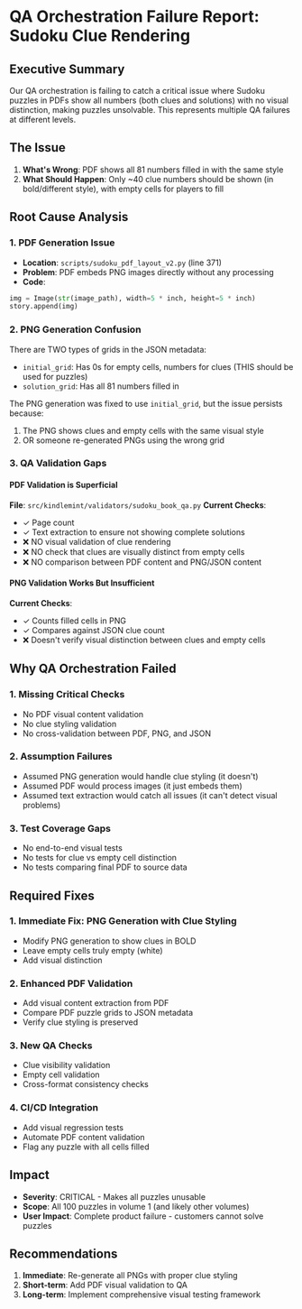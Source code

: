 # QA Orchestration Failure Report: Sudoku Clue Rendering

## Executive Summary
Our QA orchestration is failing to catch a critical issue where Sudoku puzzles in PDFs show all numbers (both clues and solutions) with no visual distinction, making puzzles unsolvable. This represents multiple QA failures at different levels.

## The Issue
1. **What's Wrong**: PDF shows all 81 numbers filled in with the same style
2. **What Should Happen**: Only ~40 clue numbers should be shown (in bold/different style), with empty cells for players to fill

## Root Cause Analysis

### 1. PDF Generation Issue
- **Location**: `scripts/sudoku_pdf_layout_v2.py` (line 371)
- **Problem**: PDF embeds PNG images directly without any processing
- **Code**:
```python
img = Image(str(image_path), width=5 * inch, height=5 * inch)
story.append(img)
```

### 2. PNG Generation Confusion
There are TWO types of grids in the JSON metadata:
- `initial_grid`: Has 0s for empty cells, numbers for clues (THIS should be used for puzzles)
- `solution_grid`: Has all 81 numbers filled in

The PNG generation was fixed to use `initial_grid`, but the issue persists because:
1. The PNG shows clues and empty cells with the same visual style
2. OR someone re-generated PNGs using the wrong grid

### 3. QA Validation Gaps

#### PDF Validation is Superficial
**File**: `src/kindlemint/validators/sudoku_book_qa.py`
**Current Checks**:
- ✓ Page count
- ✓ Text extraction to ensure not showing complete solutions
- ❌ NO visual validation of clue rendering
- ❌ NO check that clues are visually distinct from empty cells
- ❌ NO comparison between PDF content and PNG/JSON content

#### PNG Validation Works But Insufficient
**Current Checks**:
- ✓ Counts filled cells in PNG
- ✓ Compares against JSON clue count
- ❌ Doesn't verify visual distinction between clues and empty cells

## Why QA Orchestration Failed

### 1. Missing Critical Checks
- No PDF visual content validation
- No clue styling validation
- No cross-validation between PDF, PNG, and JSON

### 2. Assumption Failures
- Assumed PNG generation would handle clue styling (it doesn't)
- Assumed PDF would process images (it just embeds them)
- Assumed text extraction would catch all issues (it can't detect visual problems)

### 3. Test Coverage Gaps
- No end-to-end visual tests
- No tests for clue vs empty cell distinction
- No tests comparing final PDF to source data

## Required Fixes

### 1. Immediate Fix: PNG Generation with Clue Styling
- Modify PNG generation to show clues in BOLD
- Leave empty cells truly empty (white)
- Add visual distinction

### 2. Enhanced PDF Validation
- Add visual content extraction from PDF
- Compare PDF puzzle grids to JSON metadata
- Verify clue styling is preserved

### 3. New QA Checks
- Clue visibility validation
- Empty cell validation
- Cross-format consistency checks

### 4. CI/CD Integration
- Add visual regression tests
- Automate PDF content validation
- Flag any puzzle with all cells filled

## Impact
- **Severity**: CRITICAL - Makes all puzzles unusable
- **Scope**: All 100 puzzles in volume 1 (and likely other volumes)
- **User Impact**: Complete product failure - customers cannot solve puzzles

## Recommendations
1. **Immediate**: Re-generate all PNGs with proper clue styling
2. **Short-term**: Add PDF visual validation to QA
3. **Long-term**: Implement comprehensive visual testing framework